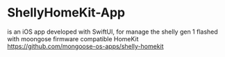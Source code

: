 # ShellyHomeKit-App
is an iOS app developed with SwiftUI, for manage the shelly gen 1 flashed with moongose firmware compatible HomeKit 
https://github.com/mongoose-os-apps/shelly-homekit
